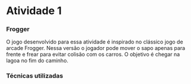 Atividade 1
======

### Frogger

O jogo desenvolvido para essa atividade é inspirado no clássico jogo de arcade Frogger. Nessa versão o jogador pode mover o sapo apenas para frente e frear para evitar colisão com os carros. O objetivo é chegar na lagoa no fim do caminho.

### Técnicas utilizadas

